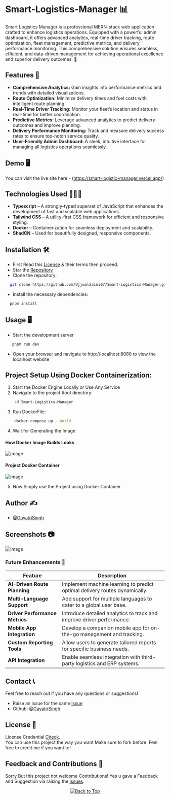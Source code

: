 # Smart-Logistics-Manager 📊

Smart Logistics Manager is a professional MERN-stack web application crafted to enhance logistics operations. Equipped with a powerful admin dashboard, it offers advanced analytics, real-time driver tracking, route optimization, fleet management, predictive metrics, and delivery performance monitoring. This comprehensive solution ensures seamless, efficient, and data-driven management for achieving operational excellence and superior delivery outcomes. 🚀


## Features 🚀

- **Comprehensive Analytics:** Gain insights into performance metrics and trends with detailed visualizations.
- **Route Optimization:** Minimize delivery times and fuel costs with intelligent route planning.
- **Real-Time Driver Tracking:** Monitor your fleet’s location and status in real-time for better coordination.
- **Predictive Metrics:** Leverage advanced analytics to predict delivery outcomes and improve planning.
- **Delivery Performance Monitoring:** Track and measure delivery success rates to ensure top-notch service quality.
- **User-Friendly Admin Dashboard:** A sleek, intuitive interface for managing all logistics operations seamlessly.

## Demo 🖥️
You can visit the live site here - (https://smart-logistic-manager.vercel.app/)

## Technologies Used 👨🏻‍💻
- **Typescript** – A strongly-typed superset of JavaScript that enhances the development of fast and scalable web applications.
- **Tailwind CSS** – A utility-first CSS framework for efficient and responsive styling.
- **Docker** – Containerization for seamless deployment and scalability.
- **ShadCN** – Used for beautifully designed, responsive components.

## Installation 🛠️
- First Read this [License](https://github.com/Gayatrisin123/Smart-Logistic-Manager/blob/main/LICENSE) & their terms then proceed.
- Star the [Repository](https://github.com/Gayatrisin123/Smart-Logistic-Manager)
- Clone the repository:
```bash
  git clone https://github.com/UjjwalSaini07/Smart-Logistics-Manager.git
```
- Install the necessary dependencies:
```bash
  pnpm install
```

## Usage 🖥️
- Start the development server
```bash
   pnpm run dev
 ```
- Open your browser and navigate to http://localhost:8080 to view the localhost website

## Project Setup Using Docker Containerization:
1. Start the Docker Engine Locally or Use Any Service
2. Navigate to the project Root directory:
```bash
    cd Smart-Logistics-Manager
```
3. Run DockerFile:
```bash
    docker-compose up --build
```
4. Wait for Generating the Image

#### How Docker Image Builds Looks

![image](https://github.com/user-attachments/assets/94c2c200-ea55-424c-a927-70959ad94de7)

#### Project Docker Container

![image](https://github.com/user-attachments/assets/268de66a-0ac9-4064-bd81-4ccb82be89f9)

5. Now Simply use the Project using Docker Container

## Author ✍️
- [@GayatriSingh](https://github.com/Gayatrisin123)

## Screenshots 📷
![image](https://github.com/user-attachments/assets/0e18cdc9-9b5b-4fbf-837e-73b85bbe9e77)

### Future Enhancements 🧭  

| Feature                       | Description                                                                 |
|-------------------------------|-----------------------------------------------------------------------------|
| **AI-Driven Route Planning**  | Implement machine learning to predict optimal delivery routes dynamically. |
| **Multi-Language Support**    | Add support for multiple languages to cater to a global user base.         |
| **Driver Performance Metrics**| Introduce detailed analytics to track and improve driver performance.      |
| **Mobile App Integration**    | Develop a companion mobile app for on-the-go management and tracking.      |
| **Custom Reporting Tools**    | Allow users to generate tailored reports for specific business needs.      |
| **API Integration**           | Enable seamless integration with third-party logistics and ERP systems.    |

## Contact 📞
Feel free to reach out if you have any questions or suggestions!

- Raise an issue for the same [Issue](https://github.com/Gayatrisin123/Smart-Logistics-Manager/issues)
- Github: [@GayatriSingh](https://github.com/Gayatrisin123)

## License 📄
License Credential [Check](https://github.com/UjjwalSaini07/Smart-Logistics-Manager/blob/main/LICENSE). </br>You can use this project the way you want Make sure to fork before. Feel free to credit me if you want to!

## Feedback and Contributions 💌
Sorry But this project not welcome Contributions! Yes u gave a Feedback and Suggestion via raising the [Issues](https://github.com/UjjwalSaini07/Smart-Logistics-Manager/issues).

<div align="center">
    <a href="#top">
        <img src="https://img.shields.io/badge/Back%20to%20Top-000000?style=for-the-badge&logo=github&logoColor=white" alt="Back to Top">
    </a>
</div>

